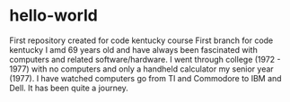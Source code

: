 # hello-world
First repository created for code kentucky course
First branch for code kentucky
I amd 69 years old and have always been fascinated with computers and related software/hardware.  I went through college (1972 - 1977) with no computers and only a handheld calculator my senior year (1977).  I have watched computers go from TI and Commodore to IBM and Dell.
It has been quite a journey.
